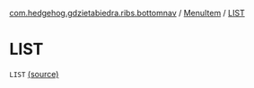 [com.hedgehog.gdzietabiedra.ribs.bottomnav](../index.md) / [MenuItem](index.md) / [LIST](./-l-i-s-t.md)

# LIST

`LIST` [(source)](https://github.com/asvid/GdzieTaBiedra/tree/master/app/src/main/java/com/hedgehog/gdzietabiedra/ribs/bottomnav/MenuItem.kt#L4)